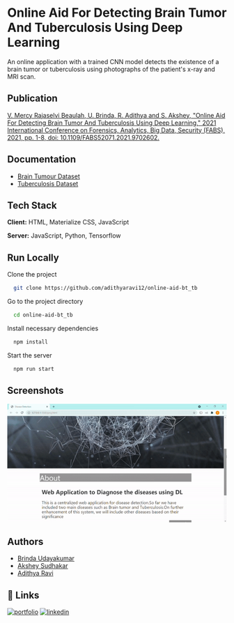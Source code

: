 
# Online Aid For Detecting Brain Tumor And Tuberculosis Using Deep Learning

An online application with a trained CNN model detects the existence of a brain tumor or tuberculosis using photographs of the patient's x-ray and MRI scan.

## Publication

[V. Mercy Rajaselvi Beaulah, U. Brinda, R. Adithya and S. Akshey, "Online Aid For Detecting Brain Tumor And Tuberculosis Using Deep Learning," 2021 International Conference on Forensics, Analytics, Big Data, Security (FABS), 2021, pp. 1-8, doi: 10.1109/FABS52071.2021.9702602.](https://ieeexplore.ieee.org/document/9702602)


## Documentation

- [Brain Tumour Dataset](https://www.kaggle.com/datasets/masoudnickparvar/brain-tumor-mri-dataset)
- [Tuberculosis Dataset](https://www.kaggle.com/datasets/tawsifurrahman/tuberculosis-tb-chest-xray-dataset)


## Tech Stack

**Client:** HTML, Materialize CSS, JavaScript

**Server:** JavaScript, Python, Tensorflow


<!-- ## Gist of the project

    1.
    2.
    3.
     -->


## Run Locally

Clone the project

```bash
  git clone https://github.com/adithyaravi12/online-aid-bt_tb
```

Go to the project directory

```bash
  cd online-aid-bt_tb
```

Install necessary dependencies

```bash
  npm install
```

Start the server

```bash
  npm run start
```


## Screenshots
<!-- ![App Screenshot1](https://github.com/adithyaravi12/online-aid-bt_tb/blob/main/proj1.gif) -->
![App Screenshot2](https://github.com/adithyaravi12/online-aid-bt_tb/blob/main/tbbt.gif)


## Authors

- [Brinda Udayakumar](https://www.linkedin.com/in/brinda-udayakumar-84782b176/)
- [Akshey Sudhakar](https://www.linkedin.com/in/akshey-sudhakar-154185213/)
- [Adithya Ravi](https://www.linkedin.com/in/adithya-ravi-707443126/)


## 🔗 Links
[![portfolio](https://img.shields.io/badge/my_portfolio-000?style=for-the-badge&logo=ko-fi&logoColor=white)](http://adithyaravi12.github.io)
[![linkedin](https://img.shields.io/badge/linkedin-0A66C2?style=for-the-badge&logo=linkedin&logoColor=white)](https://www.linkedin.com/in/adithya-ravi-707443126/)



